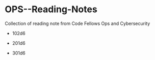 # OPS--Reading-Notes



Collection of reading note from Code Fellows Ops and Cybersecurity


- 102d6

- 201d6

- 301d6
